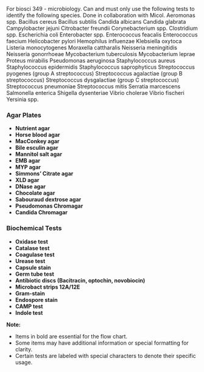 For biosci 349 - microbiology. Can and must only use the following tests to identify the following species. Done in collaboration with Micol.
Aeromonas spp.
Bacillus cereus
Bacillus subtilis
Candida albicans
Candida glabrata
Campylobacter jejuni
Citrobacter freundii
Corynebacterium spp.
Clostridium spp.
Escherichia coli
Enterobacter spp.
Enterococcus feacalis
Enterococcus faecium
Helicobacter pylori
Hemophilus influenzae
Klebsiella oxytoca
Listeria monocytogenes
Moraxella cattharalis
Neisseria meningitidis
Neisseria gonorrhoeae
Mycobacterium tuberculosis
Mycobacterium leprae
Proteus mirabilis
Pseudomonas aeruginosa
Staphylococcus aureus
Staphylococcus epidermidis
Staphylococcus saprophyticus
Streptococcus pyogenes (group A
streptococcus)
Streptococcus agalactiae (group B
streptococcus)
Streptococcus dysgalactiae (group C
streptococcus)
Streptococcus pneumoniae
Streptococcus mitis
Serratia marcescens
Salmonella enterica
Shigella dysenteriae
Vibrio cholerae
Vibrio fischeri
Yersinia spp.


### Agar Plates
- **Nutrient agar**
- **Horse blood agar**
- **MacConkey agar**
- **Bile esculin agar**
- **Mannitol salt agar**
- **EMB agar**
- **MYP agar**
- **Simmons’ Citrate agar**
- **XLD agar**
- **DNase agar**
- **Chocolate agar**
- **Sabouraud dextrose agar**
- **Pseudomonas Chromagar**
- **Candida Chromagar**

### Biochemical Tests
- **Oxidase test**
- **Catalase test**
- **Coagulase test**
- **Urease test**
- **Capsule stain**
- **Germ tube test**
- **Antibiotic discs (Bacitracin, optochin, novobiocin)**
- **Microbact strips 12A/12E**
- **Gram-stain**
- **Endospore stain**
- **CAMP test**
- **Indole test**

**Note:**
- Items in bold are essential for the flow chart.
- Some items may have additional information or special formatting for clarity.
- Certain tests are labeled with special characters to denote their specific usage.
